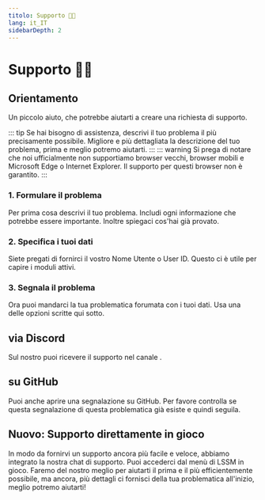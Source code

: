 ```yaml
---
titolo: Supporto 👨‍💻
lang: it_IT
sidebarDepth: 2
---
```


# Supporto 👨‍💻

## Orientamento
Un piccolo aiuto, che potrebbe aiutarti a creare una richiesta di supporto.

::: tip
Se hai bisogno di assistenza, descrivi il tuo problema il più precisamente possibile. Migliore e più dettagliata la descrizione del tuo problema, prima e meglio potremo aiutarti.
:::
::: warning
Si prega di notare che noi ufficialmente non supportiamo browser vecchi, browser mobili e Microsoft Edge o Internet Explorer. Il supporto per questi browser non è garantito.
:::

### 1. Formulare il problema
Per prima cosa descrivi il tuo problema. Includi ogni informazione che potrebbe essere importante. Inoltre spiegaci cos'hai già provato.

### 2. Specifica i tuoi dati
Siete pregati di fornirci il vostro Nome Utente o User ID. Questo ci è utile per capire i moduli attivi.

### 3. Segnala il problema
Ora puoi mandarci la tua problematica forumata con i tuoi dati. Usa una delle opzioni scritte qui sotto.

## via Discord
Sul nostro <discord/> puoi ricevere il supporto nel canale <discord-channel channel="lssm-help"/>.

## su GitHub
Puoi anche aprire una segnalazione su <a :href="$themeConfig.variables.github + '/issues'" target="_blank">GitHub</a>. Per favore controlla se questa segnalazione di questa problematica già esiste e quindi seguila.

## Nuovo: Supporto direttamente in gioco
In modo da fornirvi un supporto ancora più facile e veloce, abbiamo integrato la nostra chat di supporto. Puoi accederci dal menù di LSSM in gioco. Faremo del nostro meglio per aiutarti il prima e il più efficientemente possibile, ma ancora, più dettagli ci fornisci della tua problematica all'inizio, meglio potremo aiutarti!
